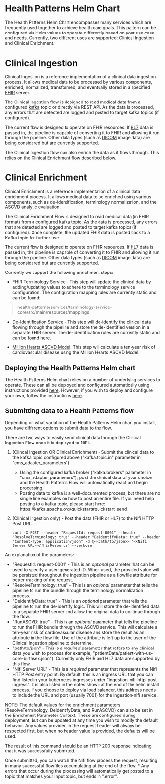 # Health Patterns Helm Chart

The Health Patterns Helm Chart encompasses many services which are frequently used together to achieve health care goals.  This pattern can be configured via Helm values to operate differently based on your use case and needs. Currently, two different uses are supported: Clinical Ingestion and Clinical Enrichment. 

# Clinical Ingestion
Clinical Ingestion is a reference implementation of a clinical data ingestion process.  It allows medical data to be processed by various components, enriched, normalized, transformed, and eventually stored in a specified [FHIR](https://www.hl7.org/fhir/) server.

The Clinical Ingestion flow is designed to read medical data from a configured [kafka](https://kafka.apache.org/) topic  or directly via REST API.  As the data is processed, any errors that are detected are logged and posted to target kafka topics (if configured).

The current flow is designed to operate on FHIR resources. If [HL7](https://www.hl7.org/implement/standards/product_section.cfm?section=13) data is passed in, the pipeline is capable of converting it to FHIR and allowing it run through the pipeline.  Other data types (such as [DICOM](https://www.dicomstandard.org/) image data) are being considered but are currently supported.

The Clinical Ingestion flow can also enrich the data as it flows through. This relies on the Clinical Enrichment flow described below.

# Clinical Enrichment
Clinical Enrichment is a reference implementation of a clinical data enrichment process.  It allows medical data to be enriched using various components, such as de-identification, terminology normalization, and the [ASCVD](https://github.com/Alvearie/health-analytics/tree/main/ascvd) analytic evaluation.

The Clinical Enrichment Flow is designed to read medical data (in FHIR format) from a configured [kafka](https://kafka.apache.org/) topic.  As the data is processed, any errors that are detected are logged and posted to target kafka topics (if configured).  Once complete, the updated FHIR data is posted back to a Kafka topic for further use.

The current flow is designed to operate on FHIR resources. If [HL7](https://www.hl7.org/implement/standards/product_section.cfm?section=13) data is passed in, the pipeline is capable of converting it to FHIR and allowing it run through the pipeline.  Other data types (such as [DICOM](https://www.dicomstandard.org/) image data) are being considered but are currently supported.

Currently we support the following enrichment steps:

* FHIR Terminology Service - This step will update the clinical data by adding/updating values to adhere to the terminology service configuration. The configuration mapping rules are currently static and can be found:

>health-patterns/services/terminology-service-core/src/main/resources/mappings

* [De-Identification](https://github.com/Alvearie/de-identification) Service - This step will de-identify the clinical data flowing through the pipeline and store the de-identified version in a separate FHIR server.  The de-identification rules are currently static and can be found [here](../../services/deid-core/src/main/resources/de-id-config.json).

* [Million Hearts ASCVD Model](https://github.com/Alvearie/health-analytics/tree/main/ascvd): This step will calculate a ten-year risk of cardiovascular disease using the Million Hearts ASCVD Model.  



## Deploying the Health Patterns Helm chart

The Health Patterns Helm chart relies on a number of underlying services to operate.  These can all be deployed and configured automatically using instructions provided [here](README_Helm.md).  However, if you wish to deploy and configure your own, follow the instructions [here](README_MANUAL_DEPLOY.md).

## Submitting data to a Health Patterns flow

Depending on what variation of the Health Patterns Helm chart you install, you have different options to submit data to the flow.

There are two ways to easily send clinical data through the Clinical Ingestion Flow once it is deployed to NiFi.

1. (Clincal Ingestion OR Clinical Enrichment) - Submit the clinical data to the kafka topic configured above ("kafka.topic.in" parameter in "cms_adapter_parameters")
	* Using the configured kafka broker ("kafka.brokers" parameter in "cms_adapter_parameters"), post the clinical data of your choice and the Health Patterns Flow will automatically react and begin processing.
	* Posting data to kafka is a well-documented process, but there are no single line examples on how to post an entire file.  If you need help posting to a kafka topic, please start here: https://kafka.apache.org/quickstart#quickstart_send


2. (Clinical Ingestion only) - Post the data (FHIR or HL7) to the Nifi HTTP Post URL:

	`curl -X POST --header "RequestId: request-0001" --header "ResolveTerminology: true" --header "DeidentifyData: true" --header "Content-Type: application/json" -d @<<path/to/json>> "<<Nifi Server URL>>/fhirResource" --verbose`

An explanation of the parameters:

* "RequestId: request-0001" - This is an *optional* parameter that can be used to specify a user-generated ID. When used, the provided value will be persisted throughout the ingestion pipeline as a flowfile attribute for better tracking of the request.
* "ResolveTerminology: true" - This is an *optional* parameter that tells the pipeline to run the bundle through the terminology normalization process.
* "DeidentifyData: true" - This is an *optional* parameter that tells the pipeline to run the de-identify logic. This will store the de-identified data to a separate FHIR server and allow the original data to continue through the flow.
* "RunASCVD: true" - This is an *optional* parameter that tells the pipeline to run the FHIR bundle through the ASCVD service. This will calculate a ten-year risk of cardiovascular disease and store the result as an attribute in the flow file.  Use of the attribute is left up to the user of the Clinical Ingestion pipeline to determine.
* "path/to/json" - This is a *required* parameter that refers to any clinical data you wish to process (for example, "patientData/patient-with-us-core-birthsex.json"). Currently only FHIR and HL7 data are supported by this flow. 
* "Nifi Server URL" - This is a *required* parameter that represents the Nifi HTTP Post entry point.  By default, this is an ingress URL that you can find listed in your kubernetes ingresses under "ingestion-nifi-http-post-ingress".  It is also listed in the notes shown at the end of the helm install process. If you choose to deploy via load balancer, this address needs to include the URL and port (usually 7001) for the ingestion-nifi service.

NOTE: The default values for the enrichment parameters (ResolveTerminology, DeidentifyData, and RunASCVD) can also be set in the Enrichment Parameter Context.  These are configured during deployment, but can be updated at any time you wish to modify the default behavior.  Any values provided in the request header will always be respected first, but when no header value is provided, the defaults will be used.  

The result of this command should be an HTTP 200 response indicating that it was successfully submitted.

Once submitted, you can watch the Nifi flow process the request, resulting in many successful flowfiles accumulating at the end of the flow.
	* Any errors that occur during the processing will automatically get posted to a topic that matches your input topic, but ends in ".error".